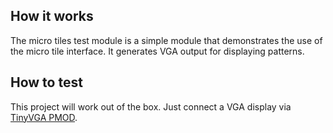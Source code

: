<!---

This file is used to generate your project datasheet. Please fill in the information below and delete any unused
sections.

You can also include images in this folder and reference them in the markdown. Each image must be less than
512 kb in size, and the combined size of all images must be less than 1 MB.
-->

## How it works

The micro tiles test module is a simple module that demonstrates the use of the micro tile interface. It generates VGA output for displaying patterns. 

## How to test

This project will work out of the box. Just connect a VGA display via [TinyVGA PMOD](https://github.com/mole99/tiny-vga). 
